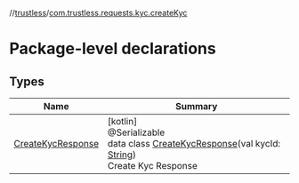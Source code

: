 //[trustless](../../index.md)/[com.trustless.requests.kyc.createKyc](index.md)

# Package-level declarations

## Types

| Name | Summary |
|---|---|
| [CreateKycResponse](-create-kyc-response/index.md) | [kotlin]<br>@Serializable<br>data class [CreateKycResponse](-create-kyc-response/index.md)(val kycId: [String](https://kotlinlang.org/api/latest/jvm/stdlib/kotlin/-string/index.html))<br>Create Kyc Response |

